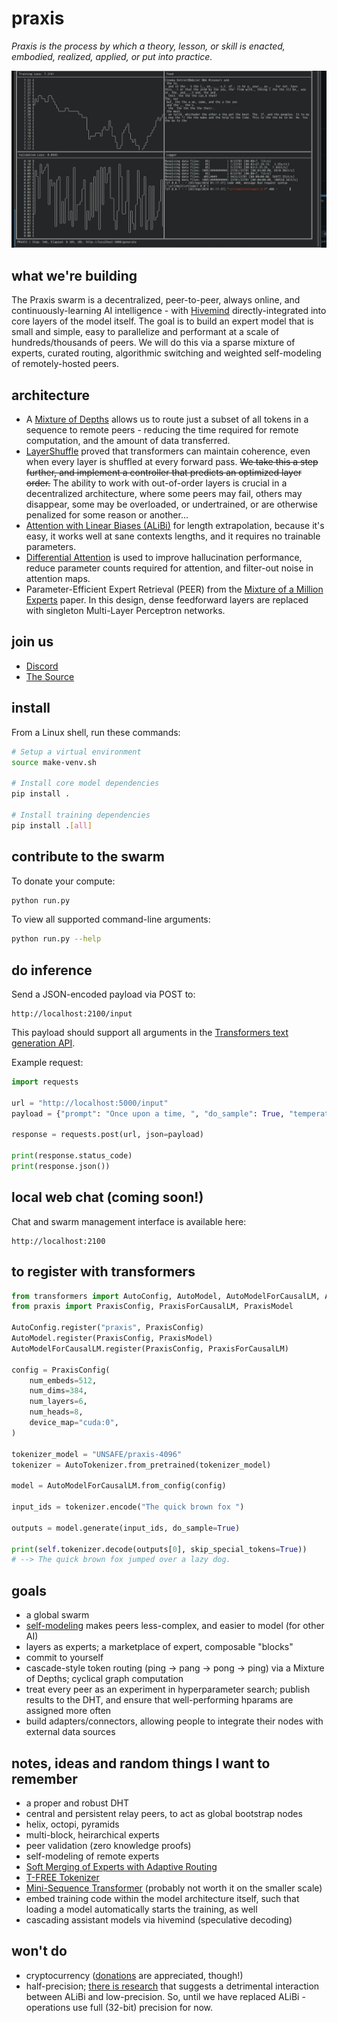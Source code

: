 # praxis

<!-- Triangulated Human Observation for Reasoning in the Natural Sciences -->

_Praxis is the process by which a theory, lesson, or skill is enacted, embodied, realized, applied, or put into practice._

![Terminal](./static/terminal.webp)

## what we're building

The Praxis swarm is a decentralized, peer-to-peer, always online, and continuously-learning AI intelligence - with [Hivemind](https://github.com/learning-at-home/hivemind) directly-integrated into core layers of the model itself. The goal is to build an expert model that is small and simple, easy to parallelize and performant at a scale of hundreds/thousands of peers. We will do this via a sparse mixture of experts, curated routing, algorithmic switching and weighted self-modeling of remotely-hosted peers.

## architecture

- A [Mixture of Depths](https://arxiv.org/abs/2404.02258) allows us to route just a subset of all tokens in a sequence to remote peers - reducing the time required for remote computation, and the amount of data transferred.
- [LayerShuffle](https://arxiv.org/abs/2407.04513) proved that transformers can maintain coherence, even when every layer is shuffled at every forward pass. ~~We take this a step further, and implement a controller that predicts an optimized layer order.~~ The ability to work with out-of-order layers is crucial in a decentralized architecture, where some peers may fail, others may disappear, some may be overloaded, or undertrained, or are otherwise penalized for some reason or another...
- [Attention with Linear Biases (ALiBi)](https://arxiv.org/abs/2108.12409) for length extrapolation, because it's easy, it works well at sane contexts lengths, and it requires no trainable parameters.
- [Differential Attention](https://arxiv.org/abs/2410.05258) is used to improve hallucination performance, reduce parameter counts required for attention, and filter-out noise in attention maps.
- Parameter-Efficient Expert Retrieval (PEER) from the [Mixture of a Million Experts](https://arxiv.org/abs/2407.04153) paper. In this design, dense feedforward layers are replaced with singleton Multi-Layer Perceptron networks.

## join us

- [Discord](https://discord.gg/8ZmHP8CqUX)
- [The Source](https://src.eco)

## install

From a Linux shell, run these commands:

```sh
# Setup a virtual environment
source make-venv.sh

# Install core model dependencies
pip install .

# Install training dependencies
pip install .[all]
```

## contribute to the swarm

To donate your compute:

```sh
python run.py
```

To view all supported command-line arguments:

```sh
python run.py --help
```

## do inference

Send a JSON-encoded payload via POST to:

```
http://localhost:2100/input
```

This payload should support all arguments in the [Transformers text generation API](https://huggingface.co/docs/transformers/en/main_classes/text_generation).

Example request:

```py
import requests

url = "http://localhost:5000/input"
payload = {"prompt": "Once upon a time, ", "do_sample": True, "temperature": 0.7}

response = requests.post(url, json=payload)

print(response.status_code)
print(response.json())
```

## local web chat (coming soon!)

Chat and swarm management interface is available here:

```
http://localhost:2100
```

## to register with transformers

```py
from transformers import AutoConfig, AutoModel, AutoModelForCausalLM, AutoTokenizer
from praxis import PraxisConfig, PraxisForCausalLM, PraxisModel

AutoConfig.register("praxis", PraxisConfig)
AutoModel.register(PraxisConfig, PraxisModel)
AutoModelForCausalLM.register(PraxisConfig, PraxisForCausalLM)

config = PraxisConfig(
    num_embeds=512,
    num_dims=384,
    num_layers=6,
    num_heads=8,
    device_map="cuda:0",
)

tokenizer_model = "UNSAFE/praxis-4096"
tokenizer = AutoTokenizer.from_pretrained(tokenizer_model)

model = AutoModelForCausalLM.from_config(config)

input_ids = tokenizer.encode("The quick brown fox ")

outputs = model.generate(input_ids, do_sample=True)

print(self.tokenizer.decode(outputs[0], skip_special_tokens=True))
# --> The quick brown fox jumped over a lazy dog.
```

## goals

- a global swarm
- [self-modeling](https://arxiv.org/abs/2407.10188) makes peers less-complex, and easier to model (for other AI)
- layers as experts; a marketplace of expert, composable "blocks"
- commit to yourself
- cascade-style token routing (ping -> pang -> pong -> ping) via a Mixture of Depths; cyclical graph computation
- treat every peer as an experiment in hyperparameter search; publish results to the DHT, and ensure that well-performing hparams are assigned more often
- build adapters/connectors, allowing people to integrate their nodes with external data sources

## notes, ideas and random things I want to remember

- a proper and robust DHT
- central and persistent relay peers, to act as global bootstrap nodes
- helix, octopi, pyramids
- multi-block, heirarchical experts
- peer validation (zero knowledge proofs)
- self-modeling of remote experts
- [Soft Merging of Experts with Adaptive Routing](https://arxiv.org/abs/2306.03745)
- [T-FREE Tokenizer](https://github.com/aleph-alpha/trigrams)
- [Mini-Sequence Transformer](https://github.com/wdlctc/mini-s/tree/main) (probably not worth it on the smaller scale)
- embed training code within the model architecture itself, such that loading a model automatically starts the training, as well
- cascading assistant models via hivemind (speculative decoding)

## won't do

- cryptocurrency ([donations](https://www.patreon.com/fold) are appreciated, though!)
- half-precision; [there is research](https://sambanova.ai/blog/alibi-interpolation-vs-extrapolation) that suggests a detrimental interaction between ALiBi and low-precision. So, until we have replaced ALiBi - operations use full (32-bit) precision for now.
